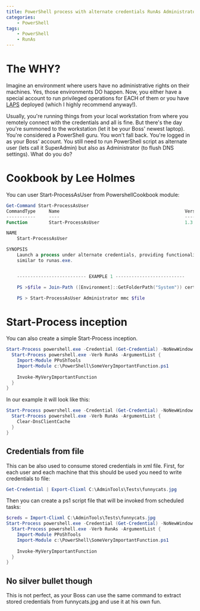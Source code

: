 ```yaml
---
title: PowerShell process with alternate credentials RunAs Administrator
categories:
    - PowerShell
tags:
    - PowerShell
    - RunAs
---
```


# The WHY?

Imagine an environment where users have no administrative rights on their machines. Yes, those environments DO happen. Now, you either have a special account to run privileged operations for EACH of them or you have [LAPS](https://technet.microsoft.com/en-us/mt227395.aspx) deployed (which I highly recommend anyway!). 

Usually, you're running things from your local workstation from where you remotely connect with the credentials and all is fine. But there's the day you're summoned to the workstation (let it be your Boss' newest laptop). You're considered a PowerShell guru. You won't fall back. You're logged in as your Boss' account. You still need to run PowerShell script as alternate user (lets call it SuperAdmin) but also as Administrator (to flush DNS settings). What do you do?

# Cookbook by Lee Holmes
You can user Start-ProcessAsUser from PowershellCookbook module:

```powershell
Get-Command Start-ProcessAsUser
CommandType     Name                                               Version    Source
-----------     ----                                               -------    ------
Function        Start-ProcessAsUser                                1.3.6      PowerShellCookbook

NAME
    Start-ProcessAsUser

SYNOPSIS
    Launch a process under alternate credentials, providing functionality
    similar to runas.exe.


    -------------------------- EXAMPLE 1 --------------------------

    PS >$file = Join-Path ([Environment]::GetFolderPath("System")) certmgr.msc

    PS > Start-ProcessAsUser Administrator mmc $file

```

# Start-Process inception
You can also create a simple Start-Process inception. 
```powershell
Start-Process powershell.exe -Credential (Get-Credential) -NoNewWindow -ArgumentList {
  Start-Process powershell.exe -Verb RunAs -ArgumentList {
    Import-Module PPoShTools
    Import-Module c:\PowerShell\SomeVeryImportantFunction.ps1
    
    Invoke-MyVeryImportantFunction
  }
}
```
In our example it will look like this:
```powershell
Start-Process powershell.exe -Credential (Get-Credential) -NoNewWindow -ArgumentList {
  Start-Process powershell.exe -Verb RunAs -ArgumentList {
    Clear-DnsClientCache
  }
}
```
## Credentials from file

This can be also used to consume stored credentials in xml file. First, for each user and each machine that this should be used you need to write credentials to file:
```powershell
Get-Credential | Export-Clixml C:\AdminTools\Tests\funnycats.jpg
```

Then you can create a ps1 script file that will be invoked from scheduled tasks:
```powershell
$creds = Import-Clixml C:\AdminTools\Tests\funnycats.jpg
Start-Process powershell.exe -Credential (Get-Credential) -NoNewWindow -ArgumentList {
  Start-Process powershell.exe -Verb RunAs -ArgumentList {
    Import-Module PPoShTools
    Import-Module c:\PowerShell\SomeVeryImportantFunction.ps1
    
    Invoke-MyVeryImportantFunction
  }
}

```
## No silver bullet though

This is not perfect, as your Boss can use the same command to extract stored credentials from funnycats.jpg and use it at his own fun.

